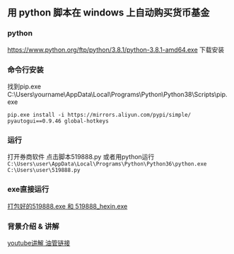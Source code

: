 ## 用 python 脚本在 windows 上自动购买货币基金

### python

https://www.python.org/ftp/python/3.8.1/python-3.8.1-amd64.exe 下载安装


### 命令行安装

找到pip.exe C:\Users\yourname\AppData\Local\Programs\Python\Python38\Scripts\pip.exe

```
pip.exe install -i https://mirrors.aliyun.com/pypi/simple/  pyautogui==0.9.46 global-hotkeys
```

### 运行

打开券商软件 点击脚本519888.py 或者用python运行
`C:\Users\user\AppData\Local\Programs\Python\Python36\python.exe C:\Users\user\519888.py`

### exe直接运行

[打包好的519888.exe 和 519888_hexin.exe](https://github.com/wynemo/519888/releases/tag/fix-config)

### 背景介绍 & 讲解

[youtube讲解 油管链接](https://www.youtube.com/watch?v=CRA3AP1IMxE&t=3s)
